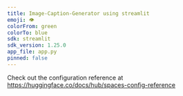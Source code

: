 ```yaml
---
title: Image-Caption-Generator using streamlit
emoji: 👁
colorFrom: green
colorTo: blue
sdk: streamlit
sdk_version: 1.25.0
app_file: app.py
pinned: false
---
```


Check out the configuration reference at https://huggingface.co/docs/hub/spaces-config-reference
